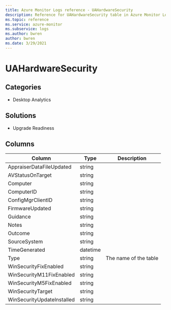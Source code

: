 ```yaml
---
title: Azure Monitor Logs reference - UAHardwareSecurity
description: Reference for UAHardwareSecurity table in Azure Monitor Logs.
ms.topic: reference
ms.service: azure-monitor
ms.subservice: logs
ms.author: bwren
author: bwren
ms.date: 3/29/2021
---
```


# UAHardwareSecurity

 

## Categories

- Desktop Analytics
## Solutions

- Upgrade Readiness




## Columns

|Column|Type|Description|
|---|---|---|
|AppraiserDataFileUpdated|string||
|AVStatusOnTarget|string||
|Computer|string||
|ComputerID|string||
|ConfigMgrClientID|string||
|FirmwareUpdated|string||
|Guidance|string||
|Notes|string||
|Outcome|string||
|SourceSystem|string||
|TimeGenerated|datetime||
|Type|string|The name of the table|
|WinSecurityFixEnabled|string||
|WinSecurityM11FixEnabled|string||
|WinSecurityM5FixEnabled|string||
|WinSecurityTarget|string||
|WinSecurityUpdateInstalled|string||
